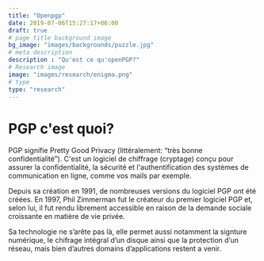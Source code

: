 ```yaml
---
title: "Openpgp"
date: 2019-07-06T15:27:17+06:00
draft: true
# page title background image
bg_image: "images/backgrounds/puzzle.jpg"
# meta description
description : "Qu'est ce qu'openPGP?"
# Research image
image: "images/research/enigma.png"
# type
type: "research"
---
```


PGP c'est quoi?
============

PGP signifie Pretty Good Privacy (littéralement: “très bonne 
confidentialité”). 
C'est un logiciel de chiffrage (cryptage) conçu pour assurer la confidentialité, la sécurité et l'authentification des systèmes de communication en ligne, comme vos mails par exemple.

Depuis sa création en 1991, de nombreuses versions du logiciel PGP ont été créées. En 1997, Phil Zimmerman fut le créateur du premier logiciel PGP et, selon lui, il fut rendu librement accessible en raison de la demande sociale croissante en matière de vie privée.

Sa technologie ne s’arête pas là, elle permet aussi notamment la  signture numérique, le chifrage  intégral d’un disque ainsi que la protection d’un réseau, mais bien d’autres domains d’applications restent a venir.
